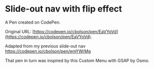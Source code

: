 # Slide-out nav with flip effect

A Pen created on CodePen.

Original URL: [https://codepen.io/cbolson/pen/EaVYoVd](https://codepen.io/cbolson/pen/EaVYoVd).

Adapted from my previous slide-out nav 
https://codepen.io/cbolson/pen/emYWrMg

That pen in turn was inspired by this Custom Menu with GSAP by Osmo.